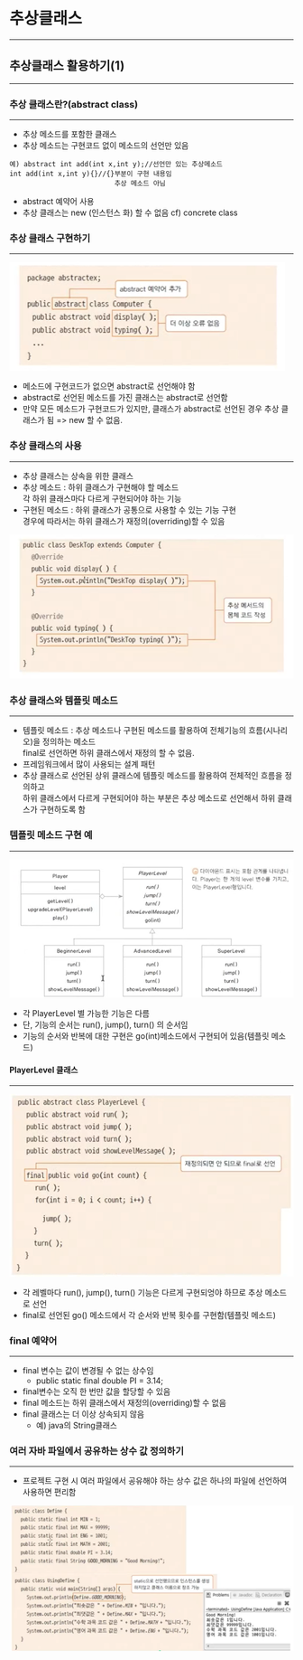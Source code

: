 # 추상클래스

---

## 추상클래스 활용하기(1)

---

### 추상 클래스란?(abstract class)

---

- 추상 메소드를 포함한 클래스
- 추상 메소드는 구현코드 없이 메소드의 선언만 있음

```
예) abstract int add(int x,int y);//선언만 있는 추상메소드
int add(int x,int y){}//{}부분이 구현 내용임
                          추상 메소드 아님
```

- abstract 예약어 사용
- 추상 클래스는 new (인스턴스 화) 할 수 없음
  cf) concrete class

### 추상 클래스 구현하기

---

![](<./%EC%82%AC%EC%A7%84_%EC%9E%90%EB%A3%8C/%EC%8A%A4%ED%81%AC%EB%A6%B0%EC%83%B7(62).png>)

- 메소드에 구현코드가 없으면 abstract로 선언해야 함
- abstract로 선언된 메소드를 가진 클래스는 abstract로 선언함
- 만약 모든 메소드가 구현코드가 있지만, 클래스가 abstract로 선언된 경우 추상 클래스가 됨 => new 할 수 없음.

### 추상 클래스의 사용

---

- 추상 클래스는 상속을 위한 클래스
- 추상 메소드 : 하위 클래스가 구현해야 할 메소드  
   각 하위 클래스마다 다르게 구현되어야 하는 기능
- 구현된 메소드 : 하위 클래스가 공통으로 사용할 수 있는 기능 구현  
   경우에 따라서는 하위 클래스가 재정의(overriding)할 수 있음

![](<./%EC%82%AC%EC%A7%84_%EC%9E%90%EB%A3%8C/%EC%8A%A4%ED%81%AC%EB%A6%B0%EC%83%B7(63).png>)

### 추상 클래스와 템플릿 메소드

---

- 템플릿 메소드 : 추상 메소드나 구현된 메소드를 활용하여 전체기능의 흐름(시나리오)을 정의하는 메소드  
  final로 선언하면 하위 클래스에서 재정의 할 수 없음.
- 프레임워크에서 많이 사용되는 설계 패턴
- 추상 클래스로 선언된 상위 클래스에 템플릿 메소드를 활용하여 전체적인 흐름을 정의하고  
  하위 클래스에서 다르게 구현되어야 하는 부분은 추상 메소드로 선언해서 하위 클래스가 구현하도록 함

### 템플릿 메소드 구현 예

---

![](<./%EC%82%AC%EC%A7%84_%EC%9E%90%EB%A3%8C/%EC%8A%A4%ED%81%AC%EB%A6%B0%EC%83%B7(64).png>)

- 각 PlayerLevel 별 가능한 기능은 다름
- 단, 기능의 순서는 run(), jump(), turn() 의 순서임
- 기능의 순서와 반복에 대한 구현은 go(int)메소드에서 구현되어 있음(템플릿 메소드)

#### PlayerLevel 클래스

---

![](<./%EC%82%AC%EC%A7%84_%EC%9E%90%EB%A3%8C/%EC%8A%A4%ED%81%AC%EB%A6%B0%EC%83%B7(65).png>)

- 각 레벨마다 run(), jump(), turn() 기능은 다르게 구현되엉야 하므로 추상 메소드로 선언
- final로 선언된 go() 메소드에서 각 순서와 반복 횟수를 구현함(템플릿 메소드)

### final 예약어

---

- final 변수는 값이 변경될 수 없는 상수임
  - public static final double PI = 3.14;
- final변수는 오직 한 번만 값을 할당할 수 있음
- final 메소드는 하위 클래스에서 재정의(overriding)할 수 없음
- final 클래스는 더 이상 상속되지 않음
  - 예) java의 String클래스

### 여러 자바 파일에서 공유하는 상수 값 정의하기

---

- 프로젝트 구현 시 여러 파일에서 공유해야 하는 상수 값은 하나의 파일에 선언하여 사용하면 편리함

![](<./%EC%82%AC%EC%A7%84_%EC%9E%90%EB%A3%8C/%EC%8A%A4%ED%81%AC%EB%A6%B0%EC%83%B7(66).png>)
